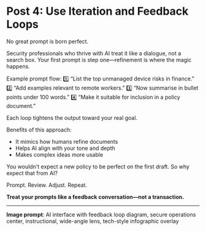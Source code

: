 # Post 4: Use Iteration and Feedback Loops

No great prompt is born perfect.

Security professionals who thrive with AI treat it like a dialogue, not a search box. Your first prompt is step one—refinement is where the magic happens.

Example prompt flow:
1️⃣ “List the top unmanaged device risks in finance.”
2️⃣ “Add examples relevant to remote workers.”
3️⃣ “Now summarise in bullet points under 100 words.”
4️⃣ “Make it suitable for inclusion in a policy document.”

Each loop tightens the output toward your real goal.

Benefits of this approach:
- It mimics how humans refine documents
- Helps AI align with your tone and depth
- Makes complex ideas more usable

You wouldn't expect a new policy to be perfect on the first draft. So why expect that from AI?

Prompt. Review. Adjust. Repeat.

**Treat your prompts like a feedback conversation—not a transaction.**

---

**Image prompt**: AI interface with feedback loop diagram, secure operations center, instructional, wide-angle lens, tech-style infographic overlay
